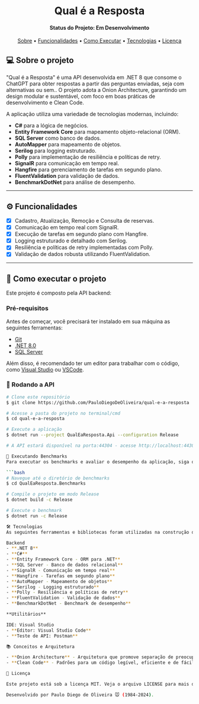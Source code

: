 <h1 align="center">
  Qual é a Resposta
</h1>

<h4 align="center"> 
	Status do Projeto: Em Desenvolvimento
</h4>

<p align="center">
 <a href="#-sobre-o-projeto">Sobre</a> •
 <a href="#-funcionalidades">Funcionalidades</a> •
 <a href="#-como-executar-o-projeto">Como Executar</a> • 
 <a href="#-tecnologias">Tecnologias</a> • 
 <a href="#-licença">Licença</a>
</p>

## 💻 Sobre o projeto

"Qual é a Resposta" é uma API desenvolvida em .NET 8 que consome o ChatGPT para obter respostas a partir das perguntas enviadas, seja com alternativas ou sem.. O projeto adota a Onion Architecture, garantindo um design modular e sustentável, com foco em boas práticas de desenvolvimento e Clean Code.

A aplicação utiliza uma variedade de tecnologias modernas, incluindo:

- **C#** para a lógica de negócios.
- **Entity Framework Core** para mapeamento objeto-relacional (ORM).
- **SQL Server** como banco de dados.
- **AutoMapper** para mapeamento de objetos.
- **Serilog** para logging estruturado.
- **Polly** para implementação de resiliência e políticas de retry.
- **SignalR** para comunicação em tempo real.
- **Hangfire** para gerenciamento de tarefas em segundo plano.
- **FluentValidation** para validação de dados.
- **BenchmarkDotNet** para análise de desempenho.

---

## ⚙️ Funcionalidades

- [x] Cadastro, Atualização, Remoção e Consulta de reservas.
- [x] Comunicação em tempo real com SignalR.
- [x] Execução de tarefas em segundo plano com Hangfire.
- [x] Logging estruturado e detalhado com Serilog.
- [x] Resiliência e políticas de retry implementadas com Polly.
- [x] Validação de dados robusta utilizando FluentValidation.

---

## 🚀 Como executar o projeto

Este projeto é composto pela API backend:

### Pré-requisitos

Antes de começar, você precisará ter instalado em sua máquina as seguintes ferramentas:

- [Git](https://git-scm.com)
- [.NET 8.0](https://dotnet.microsoft.com/en-us/download/dotnet/8.0)
- [SQL Server](https://www.microsoft.com/pt-br/sql-server/sql-server-downloads)

Além disso, é recomendado ter um editor para trabalhar com o código, como [Visual Studio](https://visualstudio.microsoft.com/pt-br/downloads/) ou [VSCode](https://code.visualstudio.com/).

### 🎲 Rodando a API

```bash
# Clone este repositório
$ git clone https://github.com/PauloDiegoDeOliveira/qual-e-a-resposta

# Acesse a pasta do projeto no terminal/cmd
$ cd qual-e-a-resposta

# Execute a aplicação
$ dotnet run --project QualEaResposta.Api --configuration Release

# A API estará disponível na porta:44304 - acesse http://localhost:44304

🎯 Executando Benchmarks
Para executar os benchmarks e avaliar o desempenho da aplicação, siga os passos abaixo:

```bash
# Navegue até o diretório de benchmarks
$ cd QualEaResposta.Benchmarks

# Compile o projeto em modo Release
$ dotnet build -c Release

# Execute o benchmark
$ dotnet run -c Release

🛠 Tecnologias
As seguintes ferramentas e bibliotecas foram utilizadas na construção do projeto:

Backend
- **.NET 8**
- **C#**
- **Entity Framework Core - ORM para .NET**
- **SQL Server - Banco de dados relacional**
- **SignalR - Comunicação em tempo real**
- **Hangfire - Tarefas em segundo plano**
- **AutoMapper - Mapeamento de objetos**
- **Serilog - Logging estruturado**
- **Polly - Resiliência e políticas de retry**
- **FluentValidation - Validação de dados**
- **BenchmarkDotNet - Benchmark de desempenho**

**Utilitários**

IDE: Visual Studio
- **Editor: Visual Studio Code**
- **Teste de API: Postman**

📚 Conceitos e Arquitetura

- **Onion Architecture** - Arquitetura que promove separação de preocupações e alta testabilidade.
- **Clean Code** - Padrões para um código legível, eficiente e de fácil manutenção.

📝 Licença

Este projeto está sob a licença MIT. Veja o arquivo LICENSE para mais detalhes.

Desenvolvido por Paulo Diego de Oliveira 🐭 (1984-2024).

